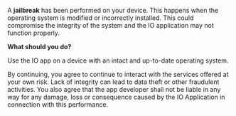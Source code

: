 A **jailbreak** has been performed on your device. This happens when the operating system is modified or incorrectly installed. This could compromise the integrity of the system and the IO application may not function properly.

**What should you do?**

Use the IO app on a device with an intact and up-to-date operating system.

By continuing, you agree to continue to interact with the services offered at your own risk. Lack of integrity can lead to data theft or other fraudulent activities. You also agree that the app developer shall not be liable in any way for any damage, loss or consequence caused by the IO Application in connection with this performance.
